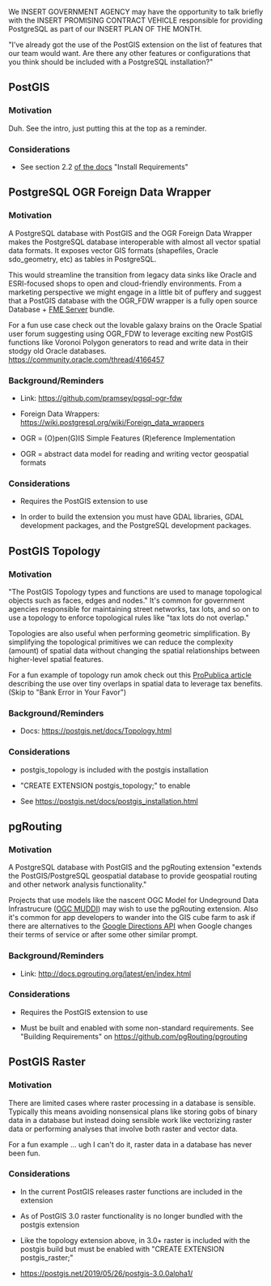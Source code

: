 We INSERT GOVERNMENT AGENCY may have the opportunity to talk briefly with the 
INSERT PROMISING CONTRACT VEHICLE responsible for providing PostgreSQL as part 
of our INSERT PLAN OF THE MONTH. 

"I’ve already got the use of the PostGIS extension on the list of features that 
our team would want. Are there any other features or configurations that you 
think should be included with a PostgreSQL installation?"




## PostGIS

### Motivation 

Duh.  See the intro, just putting this at the top as a reminder.

### Considerations

* See section 2.2 [of the docs](https://postgis.net/docs/postgis_installation.html#install_short_version) 
"Install Requirements"





## PostgreSQL OGR Foreign Data Wrapper 

### Motivation 

A PostgreSQL database with PostGIS and the OGR Foreign Data Wrapper makes 
the PostgreSQL database interoperable with almost all vector spatial data formats.
It exposes vector GIS formats (shapefiles, Oracle sdo_geometry, etc) as tables
in PostgreSQL. 

This would streamline the transition from legacy data sinks like Oracle
and ESRI-focused shops to open and cloud-friendly environments.  From a marketing 
perspective we might engage in a little bit of puffery and suggest that a PostGIS 
database with the OGR_FDW wrapper is a fully open source Database + [FME Server](https://www.safe.com/fme/fme-server/) bundle.

For a fun use case check out the lovable galaxy brains on the Oracle 
Spatial user forum suggesting using OGR_FDW to leverage exciting new PostGIS 
functions like Voronoi Polygon generators to read and write data in their stodgy 
old Oracle databases.  https://community.oracle.com/thread/4166457

### Background/Reminders 

* Link: https://github.com/pramsey/pgsql-ogr-fdw

* Foreign Data Wrappers: https://wiki.postgresql.org/wiki/Foreign_data_wrappers

* OGR = (O)pen(G)IS Simple Features (R)eference Implementation 

* OGR = abstract data model for reading and writing vector geospatial formats 

### Considerations

* Requires the PostGIS extension to use

* In order to build the extension you must have GDAL libraries, GDAL development 
packages, and the PostgreSQL development packages.



## PostGIS Topology 

### Motivation 

"The PostGIS Topology types and functions are used to manage topological objects 
such as faces, edges and nodes."  It's common for government agencies 
responsible for maintaining street networks, tax lots, and so on to use a topology 
to enforce topological rules like "tax lots do not overlap." 

Topologies are also useful when performing geometric simplification.  By 
simplifying the topological primitives we can reduce the complexity (amount)
of spatial data without changing the spatial relationships between higher-level
spatial features.

For a fun example of topology run amok check out this [ProPublica article](https://www.propublica.org/article/trump-inc-podcast-one-trump-tax-cut-meant-to-help-the-poor-a-billionaire-ended-up-winning-big) 
describing the use over tiny overlaps in spatial data to leverage tax benefits.
(Skip to "Bank Error in Your Favor")

### Background/Reminders 

* Docs: https://postgis.net/docs/Topology.html

### Considerations

* postgis_topology is included with the postgis installation

* "CREATE EXTENSION postgis_topology;" to enable

* See https://postgis.net/docs/postgis_installation.html



## pgRouting

### Motivation 

A PostgreSQL database with PostGIS and the pgRouting extension "extends the 
PostGIS/PostgreSQL geospatial database to provide geospatial routing and other 
network analysis functionality." 

Projects that use models like the nascent OGC Model for Undeground Data 
Infrastrucure ([OGC MUDDI](https://www.opengeospatial.org/projects/initiatives/ugipilot))
may wish to use the pgRouting extension.  Also it's common for app developers to
wander into the GIS cube farm to ask if there are alternatives to the 
[Google Directions API](https://developers.google.com/maps/documentation/directions/start)
when Google changes their terms of service or after some other similar prompt.

### Background/Reminders 

* Link: http://docs.pgrouting.org/latest/en/index.html

### Considerations

* Requires the PostGIS extension to use

* Must be built and enabled with some non-standard requirements.  See "Building Requirements" on https://github.com/pgRouting/pgrouting



## PostGIS Raster

### Motivation 

There are limited cases where raster processing in a database is sensible. Typically 
this means avoiding nonsensical plans like storing gobs of binary data in 
a database but instead doing sensible work like vectorizing raster data or performing 
analyses that involve both raster and vector data.  

For a fun example ... ugh I can't do it, raster data in a database has never been
fun.

### Considerations

* In the current PostGIS releases raster functions are included in the extension

* As of PostGIS 3.0 raster functionality is no longer bundled with the postgis extension

* Like the topology extension above, in 3.0+ raster is included with the postgis 
build but must be enabled with "CREATE EXTENSION postgis_raster;"

* https://postgis.net/2019/05/26/postgis-3.0.0alpha1/
